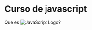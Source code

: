 # Curso de javascript

Que es ![JavaScript Logo](https://img.shields.io/badge/JavaScript-F7DF1E?style=flat&logo=javascript&logoColor=white)?<br>
